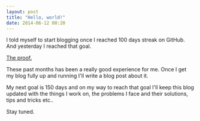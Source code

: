 ```yaml
---
layout: post
title: "Hello, world!"
date: 2014-06-12 00:20
---
```


I told myself to start blogging once I reached 100 days streak on GitHub. And yesterday I reached that goal. 

[The proof.](http://github.com/erming)

These past months has been a really good experience for me. Once I get my blog fully up and running I'll write a blog post about it. 

My next goal is 150 days and on my way to reach that goal I'll keep this blog updated with the things I work on, the problems I face and their solutions, tips and tricks etc..

Stay tuned.
